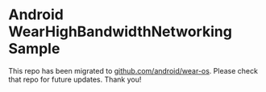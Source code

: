 
Android WearHighBandwidthNetworking Sample
==========================================

This repo has been migrated to [github.com/android/wear-os][1]. Please check that repo for future updates. Thank you!

[1]: https://github.com/android/wear-os

